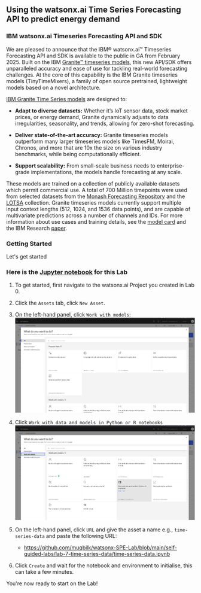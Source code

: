 
## Using the watsonx.ai Time Series Forecasting API to predict energy demand

### IBM watsonx.ai Timeseries Forecasting API and SDK 

We are pleased to announce that the IBM® watsonx.ai™ Timeseries Forecasting API and SDK is available to the public in GA from February 2025. Built on the IBM [Granite™ timeseries models](https://www.ibm.com/granite), this new API/SDK offers unparalleled accuracy and ease of use for tackling real-world forecasting challenges. At the core of this capability is the IBM Granite timeseries models (TinyTimeMixers), a family of open source pretrained, lightweight models based on a novel architecture.


[IBM Granite Time Series models](https://arxiv.org/pdf/2401.03955) are designed to:

- **Adapt to diverse datasets:** Whether it’s IoT sensor data, stock market prices, or energy demand, Granite dynamically adjusts to data irregularities, seasonality, and trends, allowing for zero-shot forecasting.

- **Deliver state-of-the-art accuracy:** Granite timeseries models outperform many larger timeseries models like TimesFM, Moirai, Chronos, and more that are 10x the size on various industry benchmarks, while being computationally efficient.

- **Support scalability:** From small-scale business needs to enterprise-grade implementations, the models handle forecasting at any scale.

 These models are trained on a collection of publicly available datasets which permit commercial use. A total of 700 Million timepoints were used from selected datasets from the [Monash Forecasting Repository](https://openreview.net/pdf?id=wEc1mgAjU-) and the [LOTSA](https://arxiv.org/abs/2402.02592) collection. Granite timeseries models currently support multiple input context lengths (512, 1024, and 1536 data points), and are capable of multivariate predictions across a number of channels and IDs. For more information about use cases and training details, see the [model card](https://huggingface.co/ibm-granite/granite-timeseries-ttm-r2) and the IBM Research [paper](https://arxiv.org/pdf/2401.03955).

### Getting Started
Let's get started
### Here is the [Jupyter notebook](./time-series-data.ipynb) for this Lab

1. To get started, first navigate to the watsonx.ai Project you created in Lab 0.
2. Click the `Assets` tab, click `New Asset`.
3. On the left-hand panel, click `Work with models`:
![Asset](./images/wx-import-notebook.png)
4. Click `Work with data and models in Python or R notebooks`
![Asset](./images/wx-import-notebook2.png)
5. On the left-hand panel, click `URL` and give the asset a name e.g., `time-series-data` and paste the following URL:
   - https://github.com/muqbilk/watsonx-SPE-Lab/blob/main/self-guided-labs/lab-7-time-series-data/time-series-data.ipynb

6. Click `Create` and wait for the notebook and environment to initialise, this can take a few minutes.

You're now ready to start on the Lab!
